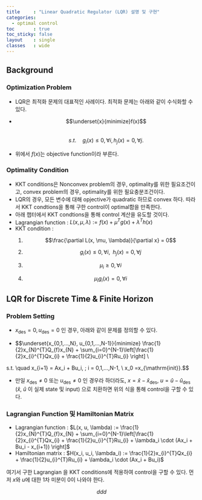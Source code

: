 ```yaml
---
title     : "Linear Quadratic Regulator (LQR) 설명 및 구현"
categories: 
  - optimal control
toc       : true
toc_sticky: false
layout    : single
classes   : wide
---
```


## Background

### Optimization Problem

- LQR은 최적화 문제의 대표적인 사례이다. 최적화 문제는 아래와 같이 수식화할 수 있다.

- $$\underset{x}{minimize}f(x)$$  
$$s.t. \quad g_i(x)\leq 0, \forall i, h_j(x) = 0, \forall j.$$

- 위에서 $f(x)$는 objective function이라 부른다.

### Optimality Condition

- KKT conditions은 Nonconvex problem의 경우, optimality를 위한 필요조건이고, convex problem의 경우, optimality를 위한 필요충분조건이다.
- LQR의 경우, 모든 변수에 대해 opjective가 quadratic 하므로 convex 하다. 따라서 KKT condtions을 통해 구한 control이 optimal함을 만족한다.
- 아래 챕터에서 KKT condtions을 통해 control 계산을 유도할 것이다.
- Lagrangian function : $L(x, \mu, \lambda) := f(x) + \mu^Tg(x) + \lambda^Th(x)$
- KKT condition :
    1. $$\frac{\partial L(x, \mu, \lambda)}{\partial x} = 0$$

    2. $$g_i(x)\leq 0, \forall i,\;\; h_j(x) = 0, \forall j$$

    3. $$\mu_i \geq 0, \forall i$$

    4. $$\mu_i g_i(x) = 0, \forall i$$


## LQR for Discrete Time & Finite Horizon

### Problem Setting

- $x_{\mathrm{des}} = 0, u_{\mathrm{des}} = 0$ 인 경우, 아래와 같이 문제를 정의할 수 있다.

- $$\underset{x_{0,1,...,N}, u_{0,1,...,N-1}}{minimize} \frac{1}{2}x_{N}^{T}Q_{f}x_{N} + \sum_{i=0}^{N-1}\left[\frac{1}{2}x_{i}^{T}Qx_{i} + \frac{1}{2}u_{i}^{T}Ru_{i} \right] \\

s.t. \quad x_{i+1} = Ax_i + Bu_i, \; i = 0,1,...,N-1, \\ x_0 =x_{\mathrm{init}}.$$

- 만일 $x_{\mathrm{des}} \neq 0$ 또는 $u_{\mathrm{des}} \neq 0$ 인 경우라 하더라도, $x = \hat{x} - \hat{x}_{\mathrm{des}}$, $u = \hat{u} - \hat{u}_{\mathrm{des}}$ ($\hat{x}$, $\hat{u}$ 이 실제 state 및 input) 으로 치환하면 위의 식을 통해 control을 구할 수 있다.

### Lagrangian Function 및 Hamiltonian Matrix

- Lagrangian function : $L(x, u, \lambda) := \frac{1}{2}x_{N}^{T}Q_{f}x_{N} + \sum_{i=0}^{N-1}\left[\frac{1}{2}x_{i}^{T}Qx_{i} + \frac{1}{2}u_{i}^{T}Ru_{i} + \lambda_i \cdot (Ax_i + Bu_i - x_{i+1}) \right]$
- Hamiltonian matrix : $H(x_i, u_i, \lambda_i) := \frac{1}{2}x_{i}^{T}Qx_{i} + \frac{1}{2}u_{i}^{T}Ru_{i} + \lambda_i \cdot (Ax_i + Bu_i)$

여기서 구한 Lagrangian 을 KKT conditions에 적용하여 control을 구할 수 있다. 먼저 $x$와 $u$에 대한 1차 미분이 0이 나와야 한다.

$$ ddd $$